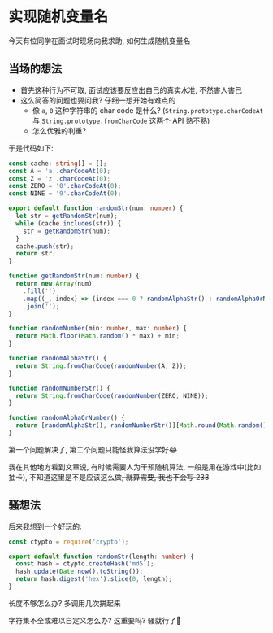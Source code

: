 # 实现随机变量名

今天有位同学在面试时现场向我求助, 如何生成随机变量名

## 当场的想法

- 首先这种行为不可取, 面试应该要反应出自己的真实水准, 不然害人害己
- 这么简答的问题也要问我? 仔细一想开始有难点的
  - 像 `a`, `0` 这种字符串的 char code 是什么? (`String.prototype.charCodeAt` 与 `String.prototype.fromCharCode` 这两个 API 熟不熟)
  - 怎么优雅的判重?

于是代码如下:

```typescript
const cache: string[] = [];
const A = 'a'.charCodeAt(0);
const Z = 'z'.charCodeAt(0);
const ZERO = '0'.charCodeAt(0);
const NINE = '9'.charCodeAt(0);

export default function randomStr(num: number) {
  let str = getRandomStr(num);
  while (cache.includes(str)) {
    str = getRandomStr(num);
  }
  cache.push(str);
  return str;
}

function getRandomStr(num: number) {
  return new Array(num)
    .fill('')
    .map((_, index) => (index === 0 ? randomAlphaStr() : randomAlphaOrNumber()))
    .join('');
}

function randomNumber(min: number, max: number) {
  return Math.floor(Math.random() * max) + min;
}

function randomAlphaStr() {
  return String.fromCharCode(randomNumber(A, Z));
}

function randomNumberStr() {
  return String.fromCharCode(randomNumber(ZERO, NINE));
}

function randomAlphaOrNumber() {
  return [randomAlphaStr(), randomNumberStr()][Math.round(Math.random())];
}
```

第一个问题解决了, 第二个问题只能怪我算法没学好:joy:

我在其他地方看到文章说, 有时候需要人为干预随机算法, 一般是用在游戏中(比如抽卡), 不知道这里是不是应该这么做~~, 就算需要, 我也不会写 233~~

## 骚想法

后来我想到一个好玩的:

```typescript
const ctypto = require('crypto');

export default function randomStr(length: number) {
  const hash = ctypto.createHash('md5');
  hash.update(Date.now().toString());
  return hash.digest('hex').slice(0, length);
}
```

长度不够怎么办? 多调用几次拼起来

字符集不全或难以自定义怎么办? 这重要吗? 骚就行了:dog:

